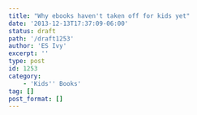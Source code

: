 ```yaml
---
title: "Why ebooks haven't taken off for kids yet"
date: '2013-12-13T17:37:09-06:00'
status: draft
path: '/draft1253'
author: 'ES Ivy'
excerpt: ''
type: post
id: 1253
category:
    - 'Kids'' Books'
tag: []
post_format: []
---
```

<!DOCTYPE html PUBLIC "-//W3C//DTD HTML 4.0 Transitional//EN" "http://www.w3.org/TR/REC-html40/loose.dtd">
<?xml encoding="UTF-8">
